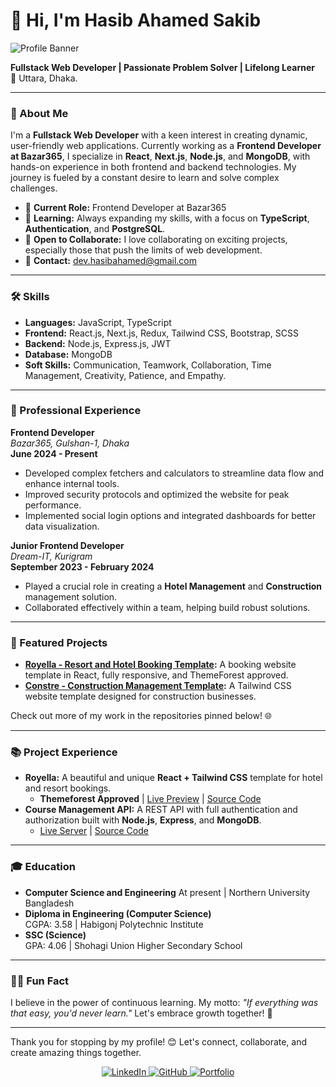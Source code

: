 # 👋 Hi, I'm Hasib Ahamed Sakib

![Profile Banner]((https://i.ibb.co.com/S6qdkj6/1721030069000.jpg)) <!-- Replace this URL with your custom banner -->

**Fullstack Web Developer | Passionate Problem Solver | Lifelong Learner**  
📍 Uttara, Dhaka.

---

### 🚀 About Me
I'm a **Fullstack Web Developer** with a keen interest in creating dynamic, user-friendly web applications. Currently working as a **Frontend Developer at Bazar365**, I specialize in **React**, **Next.js**, **Node.js**, and **MongoDB**, with hands-on experience in both frontend and backend technologies. My journey is fueled by a constant desire to learn and solve complex challenges.

- 💼 **Current Role:** Frontend Developer at Bazar365
- 🌱 **Learning:** Always expanding my skills, with a focus on **TypeScript**, **Authentication**, and **PostgreSQL**.
- 🤝 **Open to Collaborate:** I love collaborating on exciting projects, especially those that push the limits of web development.
- 📧 **Contact:** [dev.hasibahamed@gmail.com](mailto:dev.hasibahamed@gmail.com)

---

### 🛠️ Skills

- **Languages:** JavaScript, TypeScript
- **Frontend:** React.js, Next.js, Redux, Tailwind CSS, Bootstrap, SCSS
- **Backend:** Node.js, Express.js, JWT
- **Database:** MongoDB
- **Soft Skills:** Communication, Teamwork, Collaboration, Time Management, Creativity, Patience, and Empathy.

---

### 💼 Professional Experience

**Frontend Developer**  
_Bazar365, Gulshan-1, Dhaka_  
**June 2024 - Present**

- Developed complex fetchers and calculators to streamline data flow and enhance internal tools.
- Improved security protocols and optimized the website for peak performance.
- Implemented social login options and integrated dashboards for better data visualization.

**Junior Frontend Developer**  
_Dream-IT, Kurigram_  
**September 2023 - February 2024**

- Played a crucial role in creating a **Hotel Management** and **Construction** management solution.
- Collaborated effectively within a team, helping build robust solutions.

---

### 🌟 Featured Projects

- **[Royella - Resort and Hotel Booking Template](https://github.com/hasibahamedsakib/royella):** A booking website template in React, fully responsive, and ThemeForest approved.
- **[Constre - Construction Management Template](https://github.com/hasibahamedsakib/constre):** A Tailwind CSS website template designed for construction businesses.

Check out more of my work in the repositories pinned below! 🌐

---

### 📚 Project Experience

- **Royella:** A beautiful and unique **React + Tailwind CSS** template for hotel and resort bookings.
  - **Themeforest Approved** | [Live Preview](https://preview.themeforest.net/item/royella-resort-and-hotel-boking-react-tailwind-website-template/full_screen_preview/51208496) | [Source Code](https://github.com/hasibahamedsakib/royella/)
- **Course Management API:** A REST API with full authentication and authorization built with **Node.js**, **Express**, and **MongoDB**.
  - [Live Server](https://course-management-topaz.vercel.app/) | [Source Code](https://github.com/hasibahamedsakib/course-management-backend)

---

### 🎓 Education
- **Computer Science and Engineering** 
  At present | Northern University Bangladesh
- **Diploma in Engineering (Computer Science)**  
  CGPA: 3.58 | Habigonj Polytechnic Institute
- **SSC (Science)**  
  GPA: 4.06 | Shohagi Union Higher Secondary School

---

### 🤹‍♂️ Fun Fact
I believe in the power of continuous learning. My motto: _"If everything was that easy, you'd never learn."_ Let's embrace growth together! 🌱

---

Thank you for stopping by my profile! 😊 Let's connect, collaborate, and create amazing things together.

<div align="center">
  <a href="https://linkedin.com/in/hasibahmedsakib">
    <img src="https://img.shields.io/badge/LinkedIn-0077B5?style=for-the-badge&logo=linkedin&logoColor=white" alt="LinkedIn"/>
  </a>
  <a href="https://github.com/hasibahmedsakib">
    <img src="https://img.shields.io/badge/GitHub-100000?style=for-the-badge&logo=github&logoColor=white" alt="GitHub"/>
  </a>
  <a href="https://hasibahamedsakib.netlify.app/">
    <img src="https://img.shields.io/badge/Portfolio-FF5722?style=for-the-badge&logo=Firefox-Browser&logoColor=white" alt="Portfolio"/>
  </a>
</div>
